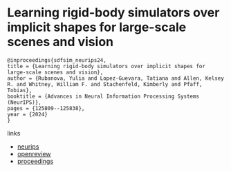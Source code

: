 # Learning rigid-body simulators over implicit shapes for large-scale scenes and vision

```
@inproceedings{sdfsim_neurips24,
title = {Learning rigid-body simulators over implicit shapes for large-scale scenes and vision},
author = {Rubanova, Yulia and Lopez-Guevara, Tatiana and Allen, Kelsey R. and Whitney, William F. and Stachenfeld, Kimberly and Pfaff, Tobias},
booktitle = {Advances in Neural Information Processing Systems (NeurIPS)},
pages = {125809--125838},
year = {2024}
}
```

links
- [neurips](https://nips.cc/Conferences/2024/Schedule?showEvent=95252)
- [openreview](https://openreview.net/forum?id=QDYts5dYgq)
- [proceedings](https://papers.nips.cc//paper_files/paper/2024/hash/e3abc125ecacb71786cefb9f67b08c5d-Abstract-Conference.html)
